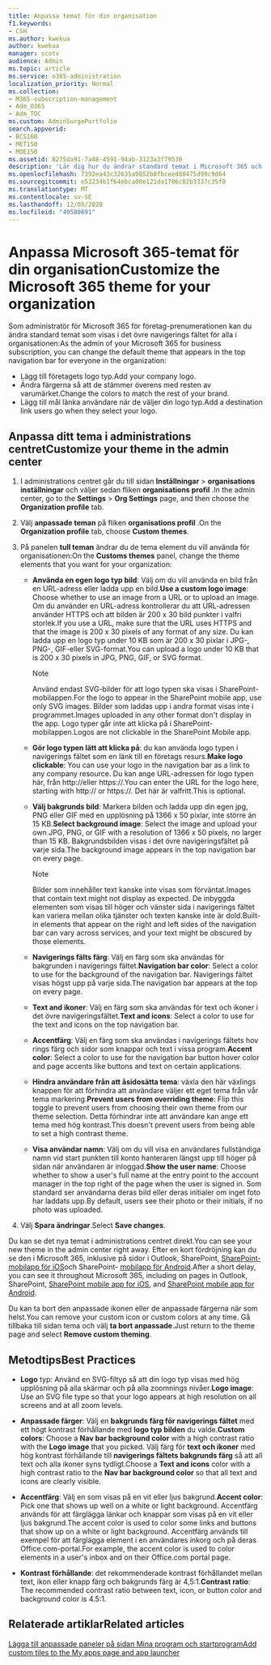 ```yaml
---
title: Anpassa temat för din organisation
f1.keywords:
- CSH
ms.author: kwekua
author: kwekua
manager: scotv
audience: Admin
ms.topic: article
ms.service: o365-administration
localization_priority: Normal
ms.collection:
- M365-subscription-management
- Adm_O365
- Adm_TOC
ms.custom: AdminSurgePortfolio
search.appverid:
- BCS160
- MET150
- MOE150
ms.assetid: 8275da91-7a48-4591-94ab-3123a3f79530
description: 'Lär dig hur du ändrar standard temat i Microsoft 365 och anpassa det så att det stämmer överens med företagets logo typ eller färg. '
ms.openlocfilehash: 7392ea43c32635a9852b0fbceed80475d99c9d64
ms.sourcegitcommit: e53234b1f64ebca00e121da1706c02b3337c35f0
ms.translationtype: MT
ms.contentlocale: sv-SE
ms.lasthandoff: 12/05/2020
ms.locfileid: "49580691"
---
```

# <a name="customize-the-microsoft-365-theme-for-your-organization"></a><span data-ttu-id="d8a5f-103">Anpassa Microsoft 365-temat för din organisation</span><span class="sxs-lookup"><span data-stu-id="d8a5f-103">Customize the Microsoft 365 theme for your organization</span></span>

<span data-ttu-id="d8a5f-104">Som administratör för Microsoft 365 för företag-prenumerationen kan du ändra standard temat som visas i det övre navigerings fältet för alla i organisationen:</span><span class="sxs-lookup"><span data-stu-id="d8a5f-104">As the admin of your Microsoft 365 for business subscription, you can change the default theme that appears in the top navigation bar for everyone in the organization:</span></span>

- <span data-ttu-id="d8a5f-105">Lägg till företagets logo typ.</span><span class="sxs-lookup"><span data-stu-id="d8a5f-105">Add your company logo.</span></span>
- <span data-ttu-id="d8a5f-106">Ändra färgerna så att de stämmer överens med resten av varumärket.</span><span class="sxs-lookup"><span data-stu-id="d8a5f-106">Change the colors to match the rest of your brand.</span></span>
- <span data-ttu-id="d8a5f-107">Lägg till mål länka användare när de väljer din logo typ.</span><span class="sxs-lookup"><span data-stu-id="d8a5f-107">Add a destination link users go when they select your logo.</span></span>
  
## <a name="customize-your-theme-in-the-admin-center"></a><span data-ttu-id="d8a5f-108">Anpassa ditt tema i administrations centret</span><span class="sxs-lookup"><span data-stu-id="d8a5f-108">Customize your theme in the admin center</span></span>

1. <span data-ttu-id="d8a5f-109">I administrations centret går du till sidan **Inställningar** \> **organisations inställningar** och väljer sedan fliken **organisations profil** .</span><span class="sxs-lookup"><span data-stu-id="d8a5f-109">In the admin center, go to the **Settings** \> **Org Settings** page, and then choose the **Organization profile** tab.</span></span>

2. <span data-ttu-id="d8a5f-110">Välj **anpassade teman** på fliken **organisations profil** .</span><span class="sxs-lookup"><span data-stu-id="d8a5f-110">On the **Organization profile** tab, choose **Custom themes**.</span></span>

3. <span data-ttu-id="d8a5f-111">På panelen **tull teman** ändrar du de tema element du vill använda för organisationen:</span><span class="sxs-lookup"><span data-stu-id="d8a5f-111">On the **Customs themes** panel, change the theme elements that you want for your organization:</span></span>

    - <span data-ttu-id="d8a5f-112">**Använda en egen logo typ bild**: Välj om du vill använda en bild från en URL-adress eller ladda upp en bild.</span><span class="sxs-lookup"><span data-stu-id="d8a5f-112">**Use a custom logo image**: Choose whether to use an image from a URL or to upload an image.</span></span> <span data-ttu-id="d8a5f-113">Om du använder en URL-adress kontrollerar du att URL-adressen använder HTTPS och att bilden är 200 x 30 bild punkter i valfri storlek.</span><span class="sxs-lookup"><span data-stu-id="d8a5f-113">If you use a URL, make sure that the URL uses HTTPS and that the image is 200 x 30 pixels of any format of any size.</span></span> <span data-ttu-id="d8a5f-114">Du kan ladda upp en logo typ under 10 KB som är 200 x 30 pixlar i JPG-, PNG-, GIF-eller SVG-format.</span><span class="sxs-lookup"><span data-stu-id="d8a5f-114">You can upload a logo under 10 KB that is 200 x 30 pixels in JPG, PNG, GIF, or SVG format.</span></span>

      > [!NOTE]
      > <span data-ttu-id="d8a5f-115">Använd endast SVG-bilder för att logo typen ska visas i SharePoint-mobilappen.</span><span class="sxs-lookup"><span data-stu-id="d8a5f-115">For the logo to appear in the SharePoint mobile app, use only SVG images.</span></span> <span data-ttu-id="d8a5f-116">Bilder som laddas upp i andra format visas inte i programmet.</span><span class="sxs-lookup"><span data-stu-id="d8a5f-116">Images uploaded in any other format don't display in the app.</span></span> <span data-ttu-id="d8a5f-117">Logo typer går inte att klicka på i SharePoint-mobilappen.</span><span class="sxs-lookup"><span data-stu-id="d8a5f-117">Logos are not clickable in the SharePoint Mobile app.</span></span>

    - <span data-ttu-id="d8a5f-118">**Gör logo typen lätt att klicka på**: du kan använda logo typen i navigerings fältet som en länk till en företags resurs.</span><span class="sxs-lookup"><span data-stu-id="d8a5f-118">**Make logo clickable**: You can use your logo in the navigation bar as a link to any company resource.</span></span> <span data-ttu-id="d8a5f-119">Du kan ange URL-adressen för logo typen här, från http://eller https://.</span><span class="sxs-lookup"><span data-stu-id="d8a5f-119">You can enter the URL for the logo here, starting with http:// or https://.</span></span> <span data-ttu-id="d8a5f-120">Det här är valfritt.</span><span class="sxs-lookup"><span data-stu-id="d8a5f-120">This is optional.</span></span>

    - <span data-ttu-id="d8a5f-121">**Välj bakgrunds bild**: Markera bilden och ladda upp din egen jpg, PNG eller GIF med en upplösning på 1366 x 50 pixlar, inte större än 15 KB.</span><span class="sxs-lookup"><span data-stu-id="d8a5f-121">**Select background image**: Select the image and upload your own JPG, PNG, or GIF with a resolution of 1366 x 50 pixels, no larger than 15 KB.</span></span> <span data-ttu-id="d8a5f-122">Bakgrundsbilden visas i det övre navigeringsfältet på varje sida.</span><span class="sxs-lookup"><span data-stu-id="d8a5f-122">The background image appears in the top navigation bar on every page.</span></span>

      > [!NOTE]
      > <span data-ttu-id="d8a5f-123">Bilder som innehåller text kanske inte visas som förväntat.</span><span class="sxs-lookup"><span data-stu-id="d8a5f-123">Images that contain text might not display as expected.</span></span> <span data-ttu-id="d8a5f-124">De inbyggda elementen som visas till höger och vänster sida i navigerings fältet kan variera mellan olika tjänster och texten kanske inte är dold.</span><span class="sxs-lookup"><span data-stu-id="d8a5f-124">Built-in elements that appear on the right and left sides of the navigation bar can vary across services, and your text might be obscured by those elements.</span></span>

    - <span data-ttu-id="d8a5f-125">**Navigerings fälts färg**: Välj en färg som ska användas för bakgrunden i navigerings fältet.</span><span class="sxs-lookup"><span data-stu-id="d8a5f-125">**Navigation bar color**: Select a color to use for the background of the navigation bar.</span></span> <span data-ttu-id="d8a5f-126">Navigerings fältet visas högst upp på varje sida.</span><span class="sxs-lookup"><span data-stu-id="d8a5f-126">The navigation bar appears at the top on every page.</span></span>

    - <span data-ttu-id="d8a5f-127">**Text and ikoner**: Välj en färg som ska användas för text och ikoner i det övre navigeringsfältet.</span><span class="sxs-lookup"><span data-stu-id="d8a5f-127">**Text and icons**: Select a color to use for the text and icons on the top navigation bar.</span></span>

    - <span data-ttu-id="d8a5f-128">**Accentfärg**: Välj en färg som ska användas i navigerings fältets hov rings färg och sidor som knappar och text i vissa program.</span><span class="sxs-lookup"><span data-stu-id="d8a5f-128">**Accent color**: Select a color to use for the navigation bar button hover color and page accents like buttons and text on certain applications.</span></span>

    - <span data-ttu-id="d8a5f-129">**Hindra användare från att åsidosätta tema**: växla den här växlings knappen för att förhindra att användare väljer ett eget tema från vår tema markering.</span><span class="sxs-lookup"><span data-stu-id="d8a5f-129">**Prevent users from overriding theme**: Flip this toggle to prevent users from choosing their own theme from our theme selection.</span></span> <span data-ttu-id="d8a5f-130">Detta förhindrar inte att användare kan ange ett tema med hög kontrast.</span><span class="sxs-lookup"><span data-stu-id="d8a5f-130">This doesn't prevent users from being able to set a high contrast theme.</span></span>

    - <span data-ttu-id="d8a5f-131">**Visa användar namn**: Välj om du vill visa en användares fullständiga namn vid start punkten till konto hanteraren längst upp till höger på sidan när användaren är inloggad.</span><span class="sxs-lookup"><span data-stu-id="d8a5f-131">**Show the user name**: Choose whether to show a user's full name at the entry point to the account manager in the top right of the page when the user is signed in.</span></span> <span data-ttu-id="d8a5f-132">Som standard ser användarna deras bild eller deras initialer om inget foto har laddats upp.</span><span class="sxs-lookup"><span data-stu-id="d8a5f-132">By default, users see their photo or their initials, if no photo was uploaded.</span></span>

4. <span data-ttu-id="d8a5f-133">Välj **Spara ändringar**.</span><span class="sxs-lookup"><span data-stu-id="d8a5f-133">Select **Save changes**.</span></span>

<span data-ttu-id="d8a5f-134">Du kan se det nya temat i administrations centret direkt.</span><span class="sxs-lookup"><span data-stu-id="d8a5f-134">You can see your new theme in the admin center right away.</span></span> <span data-ttu-id="d8a5f-135">Efter en kort fördröjning kan du se den i Microsoft 365, inklusive på sidor i Outlook, SharePoint, [SharePoint-mobilapp för iOS](https://support.microsoft.com/office/339402ce-16bb-4c97-9475-0c5375ccef7a)och SharePoint- [mobilapp för Android](https://support.microsoft.com/office/d875654b-fb0a-4dbe-a17a-a676cf936284).</span><span class="sxs-lookup"><span data-stu-id="d8a5f-135">After a short delay, you can see it throughout Microsoft 365, including on pages in Outlook, SharePoint, [SharePoint mobile app for iOS](https://support.microsoft.com/office/339402ce-16bb-4c97-9475-0c5375ccef7a), and [SharePoint mobile app for Android](https://support.microsoft.com/office/d875654b-fb0a-4dbe-a17a-a676cf936284).</span></span>

<span data-ttu-id="d8a5f-136">Du kan ta bort den anpassade ikonen eller de anpassade färgerna när som helst.</span><span class="sxs-lookup"><span data-stu-id="d8a5f-136">You can remove your custom icon or custom colors at any time.</span></span> <span data-ttu-id="d8a5f-137">Gå tillbaka till sidan tema och välj **ta bort anpassade**.</span><span class="sxs-lookup"><span data-stu-id="d8a5f-137">Just return to the theme page and select **Remove custom theming**.</span></span>
  
## <a name="best-practices"></a><span data-ttu-id="d8a5f-138">Metodtips</span><span class="sxs-lookup"><span data-stu-id="d8a5f-138">Best Practices</span></span>

- <span data-ttu-id="d8a5f-139">**Logo** typ: Använd en SVG-filtyp så att din logo typ visas med hög upplösning på alla skärmar och på alla zoomnings nivåer.</span><span class="sxs-lookup"><span data-stu-id="d8a5f-139">**Logo image**: Use an SVG file type so that your logo appears at high resolution on all screens and at all zoom levels.</span></span>

- <span data-ttu-id="d8a5f-140">**Anpassade färger**: Välj en **bakgrunds färg för navigerings fältet** med ett högt kontrast förhållande med **logo typ bilden** du valde.</span><span class="sxs-lookup"><span data-stu-id="d8a5f-140">**Custom colors**: Choose a **Nav bar background color** with a high contrast ratio with the **Logo image** that you picked.</span></span> <span data-ttu-id="d8a5f-141">Välj färg för **text och ikoner** med hög kontrast förhållande till **navigerings fältets bakgrunds färg** så att all text och alla ikoner syns tydligt.</span><span class="sxs-lookup"><span data-stu-id="d8a5f-141">Choose a **Text and icons** color with a high contrast ratio to the **Nav bar background color** so that all text and icons are clearly visible.</span></span>

- <span data-ttu-id="d8a5f-142">**Accentfärg**: Välj en som visas på en vit eller ljus bakgrund.</span><span class="sxs-lookup"><span data-stu-id="d8a5f-142">**Accent color**: Pick one that shows up well on a white or light background.</span></span> <span data-ttu-id="d8a5f-143">Accentfärg används för att färglägga länkar och knappar som visas på en vit eller ljus bakgrund.</span><span class="sxs-lookup"><span data-stu-id="d8a5f-143">The accent color is used to color some links and buttons that show up on a white or light background.</span></span> <span data-ttu-id="d8a5f-144">Accentfärg används till exempel för att färglägga element i en användares inkorg och på deras Office.com-portal.</span><span class="sxs-lookup"><span data-stu-id="d8a5f-144">For example, the accent color is used to color elements in a user's inbox and on their Office.com portal page.</span></span>
  
- <span data-ttu-id="d8a5f-145">**Kontrast förhållande**: det rekommenderade kontrast förhållandet mellan text, ikon eller knapp färg och bakgrunds färg är 4,5:1.</span><span class="sxs-lookup"><span data-stu-id="d8a5f-145">**Contrast ratio**: The recommended contrast ratio between text, icon, or button color and background color is 4.5:1.</span></span>
  
## <a name="related-articles"></a><span data-ttu-id="d8a5f-146">Relaterade artiklar</span><span class="sxs-lookup"><span data-stu-id="d8a5f-146">Related articles</span></span>

[<span data-ttu-id="d8a5f-147">Lägga till anpassade paneler på sidan Mina program och startprogram</span><span class="sxs-lookup"><span data-stu-id="d8a5f-147">Add custom tiles to the My apps page and app launcher</span></span>](../manage/customize-the-app-launcher.md)